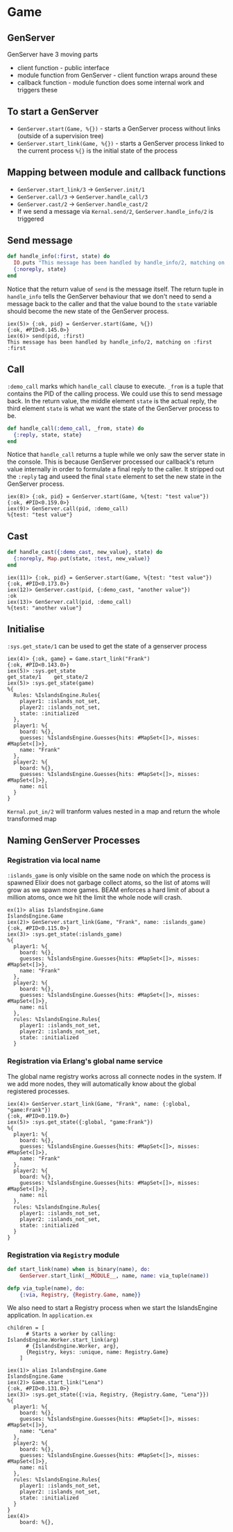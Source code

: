 # Game

## GenServer
GenServer have 3 moving parts
- client function - public interface
- module function from GenServer - client function wraps around these
- callback function - module function does some internal work and triggers these

## To start a GenServer
- `GenServer.start(Game, %{})` - starts a GenServer process without links (outside of a supervision tree)
- `GenServer.start_link(Game, %{})` - starts a GenServer process linked to the current process
`%{}` is the initial state of the process

## Mapping between module and callback functions
- `GenServer.start_link/3` -> `GenServer.init/1`
- `GenServer.call/3` -> `GenServer.handle_call/3`
- `GenServer.cast/2` -> `GenServer.handle_cast/2`
- If we send a message via `Kernal.send/2`, `GenServer.handle_info/2` is triggered 

## Send message
```elixir
def handle_info(:first, state) do
  IO.puts "This message has been handled by handle_info/2, matching on :first"
  {:noreply, state}
end
```
Notice that the return value of `send` is the message itself. The return tuple in `handle_info` tells the GenServer behaviour that we don't need to send a message back to the caller and that the value bound to the `state` variable should become the new state of the GenServer process. 
```
iex(5)> {:ok, pid} = GenServer.start(Game, %{})
{:ok, #PID<0.145.0>}
iex(6)> send(pid, :first)
This message has been handled by handle_info/2, matching on :first
:first
```
## Call
`:demo_call` marks which `handle_call` clause to execute.
`_from` is a tuple that contains the PID of the calling process. We could use this to send message back. 
In the return value, the middle element `state` is the actual reply, the third element `state` is what we want the state of the GenServer process to be.
```elixir
def handle_call(:demo_call, _from, state) do
  {:reply, state, state}
end
```
Notice that `handle_call` returns a tuple while we only saw the server state in the console. This is because GenServer processed our callback's return value internally in order to formulate a final reply to the caller. It stripped out the `:reply` tag and useed the final `state` element to set the new state in the GenServer process.
```
iex(8)> {:ok, pid} = GenServer.start(Game, %{test: "test value"})
{:ok, #PID<0.159.0>}
iex(9)> GenServer.call(pid, :demo_call)
%{test: "test value"}
```

## Cast
```elixir
def handle_cast({:demo_cast, new_value}, state) do
  {:noreply, Map.put(state, :test, new_value)}
end
```
```
iex(11)> {:ok, pid} = GenServer.start(Game, %{test: "test value"})
{:ok, #PID<0.173.0>}
iex(12)> GenServer.cast(pid, {:demo_cast, "another value"})
:ok
iex(13)> GenServer.call(pid, :demo_call)
%{test: "another value"}
```

## Initialise
`:sys.get_state/1` can be used to get the state of a genserver process
```
iex(4)> {:ok, game} = Game.start_link("Frank")
{:ok, #PID<0.143.0>}
iex(5)> :sys.get_state
get_state/1    get_state/2
iex(5)> :sys.get_state(game)
%{
  Rules: %IslandsEngine.Rules{
    player1: :islands_not_set,
    player2: :islands_not_set,
    state: :initialized
  },
  player1: %{
    board: %{},
    guesses: %IslandsEngine.Guesses{hits: #MapSet<[]>, misses: #MapSet<[]>},
    name: "Frank"
  },
  player2: %{
    board: %{},
    guesses: %IslandsEngine.Guesses{hits: #MapSet<[]>, misses: #MapSet<[]>},
    name: nil
  }
}
```

`Kernal.put_in/2` will tranform values nested in a map and return the whole transformed map

## Naming GenServer Processes

### Registration via local name
`:islands_game` is only visible on the same node on which the process is spawned
Elixir does not garbage collect atoms, so the list of atoms will grow as we spawn more games.
BEAM enforces a hard limit of about a million atoms, once we hit the limit the whole node will crash.
```
ex(1)> alias IslandsEngine.Game
IslandsEngine.Game
iex(2)> GenServer.start_link(Game, "Frank", name: :islands_game)
{:ok, #PID<0.115.0>}
iex(3)> :sys.get_state(:islands_game)
%{
  player1: %{
    board: %{},
    guesses: %IslandsEngine.Guesses{hits: #MapSet<[]>, misses: #MapSet<[]>},
    name: "Frank"
  },
  player2: %{
    board: %{},
    guesses: %IslandsEngine.Guesses{hits: #MapSet<[]>, misses: #MapSet<[]>},
    name: nil
  },
  rules: %IslandsEngine.Rules{
    player1: :islands_not_set,
    player2: :islands_not_set,
    state: :initialized
  }
```

### Registration via Erlang's global name service
The global name registry works across all connecte nodes in the system. If we add more nodes, they will automatically know about the global registered processes.
```
iex(4)> GenServer.start_link(Game, "Frank", name: {:global, "game:Frank"})
{:ok, #PID<0.119.0>}
iex(5)> :sys.get_state({:global, "game:Frank"})
%{
  player1: %{
    board: %{},
    guesses: %IslandsEngine.Guesses{hits: #MapSet<[]>, misses: #MapSet<[]>},
    name: "Frank"
  },
  player2: %{
    board: %{},
    guesses: %IslandsEngine.Guesses{hits: #MapSet<[]>, misses: #MapSet<[]>},
    name: nil
  },
  rules: %IslandsEngine.Rules{
    player1: :islands_not_set,
    player2: :islands_not_set,
    state: :initialized
  }
}
```

### Registration via `Registry` module
```elixir
def start_link(name) when is_binary(name), do:
    GenServer.start_link(__MODULE__, name, name: via_tuple(name))

defp via_tuple(name), do: 
    {:via, Registry, {Registry.Game, name}}    
```
We also need to start a Registry process when we start the IslandsEngine application.
In `application.ex`
```
children = [
      # Starts a worker by calling: IslandsEngine.Worker.start_link(arg)
      # {IslandsEngine.Worker, arg},
      {Registry, keys: :unique, name: Registry.Game}
    ]
```
```
iex(1)> alias IslandsEngine.Game
IslandsEngine.Game
iex(2)> Game.start_link("Lena")
{:ok, #PID<0.131.0>}
iex(3)> :sys.get_state({:via, Registry, {Registry.Game, "Lena"}})
%{
  player1: %{
    board: %{},
    guesses: %IslandsEngine.Guesses{hits: #MapSet<[]>, misses: #MapSet<[]>},
    name: "Lena"
  },
  player2: %{
    board: %{},
    guesses: %IslandsEngine.Guesses{hits: #MapSet<[]>, misses: #MapSet<[]>},
    name: nil
  },
  rules: %IslandsEngine.Rules{
    player1: :islands_not_set,
    player2: :islands_not_set,
    state: :initialized
  }
}
iex(4)>
    board: %{},
```